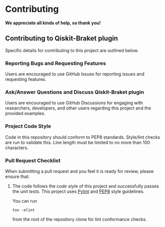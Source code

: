 # Contributing

**We appreciate all kinds of help, so thank you!**

## Contributing to Qiskit-Braket plugin

Specific details for contributing to this project are outlined below.

### Reporting Bugs and Requesting Features

Users are encouraged to use GitHub Issues for reporting issues and requesting features.

### Ask/Answer Questions and Discuss Qiskit-Braket plugin

Users are encouraged to use GitHub Discussions for engaging with researchers, developers, and other users regarding this project and the provided examples.

### Project Code Style

Code in this repository should conform to PEP8 standards. Style/lint checks are run to validate this. Line length must be limited to no more than 100 characters.

### Pull Request Checklist

When submitting a pull request and you feel it is ready for review,
please ensure that:

1. The code follows the _code style_ of this project and successfully
   passes the _unit tests_. This project uses [Pylint](https://www.pylint.org) and
   [PEP8](https://www.python.org/dev/peps/pep-0008) style guidelines.
   
   You can run
   ```shell script
   tox -elint
   ```
   from the root of the repository clone for lint conformance checks.

